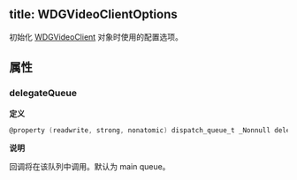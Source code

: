 title: WDGVideoClientOptions
---

初始化 [WDGVideoClient](../Classes/WDGVideoClient.html) 对象时使用的配置选项。

## 属性

### delegateQueue

**定义**

```objectivec
@property (readwrite, strong, nonatomic) dispatch_queue_t _Nonnull delegateQueue;
```

**说明**

回调将在该队列中调用。默认为 main queue。

